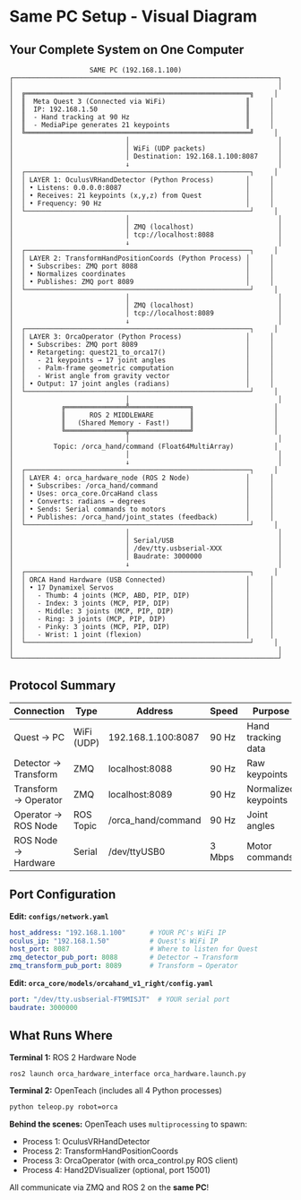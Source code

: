 # Same PC Setup - Visual Diagram

## Your Complete System on One Computer

```
                    SAME PC (192.168.1.100)
┌──────────────────────────────────────────────────────────────────┐
│                                                                  │
│  ╔════════════════════════════════════════════════════════╗     │
│  ║  Meta Quest 3 (Connected via WiFi)                    ║     │
│  ║  IP: 192.168.1.50                                     ║     │
│  ║  - Hand tracking at 90 Hz                             ║     │
│  ║  - MediaPipe generates 21 keypoints                   ║     │
│  ╚════════════════════════════════════════════════════════╝     │
│                            │                                     │
│                            │ WiFi (UDP packets)                  │
│                            │ Destination: 192.168.1.100:8087     │
│                            ↓                                     │
│  ┌────────────────────────────────────────────────────────┐     │
│  │ LAYER 1: OculusVRHandDetector (Python Process)        │     │
│  │ • Listens: 0.0.0.0:8087                               │     │
│  │ • Receives: 21 keypoints (x,y,z) from Quest           │     │
│  │ • Frequency: 90 Hz                                    │     │
│  └────────────────────────────────────────────────────────┘     │
│                            │                                     │
│                            │ ZMQ (localhost)                     │
│                            │ tcp://localhost:8088                │
│                            ↓                                     │
│  ┌────────────────────────────────────────────────────────┐     │
│  │ LAYER 2: TransformHandPositionCoords (Python Process) │     │
│  │ • Subscribes: ZMQ port 8088                           │     │
│  │ • Normalizes coordinates                              │     │
│  │ • Publishes: ZMQ port 8089                            │     │
│  └────────────────────────────────────────────────────────┘     │
│                            │                                     │
│                            │ ZMQ (localhost)                     │
│                            │ tcp://localhost:8089                │
│                            ↓                                     │
│  ┌────────────────────────────────────────────────────────┐     │
│  │ LAYER 3: OrcaOperator (Python Process)                │     │
│  │ • Subscribes: ZMQ port 8089                           │     │
│  │ • Retargeting: quest21_to_orca17()                    │     │
│  │   - 21 keypoints → 17 joint angles                    │     │
│  │   - Palm-frame geometric computation                  │     │
│  │   - Wrist angle from gravity vector                   │     │
│  │ • Output: 17 joint angles (radians)                   │     │
│  └────────────────────────────────────────────────────────┘     │
│                            │                                     │
│            ╔═══════════════╩═══════════════╗                    │
│            ║      ROS 2 MIDDLEWARE         ║                    │
│            ║   (Shared Memory - Fast!)     ║                    │
│            ╚═══════════════╦═══════════════╝                    │
│                            │                                     │
│          Topic: /orca_hand/command (Float64MultiArray)          │
│                            │                                     │
│                            ↓                                     │
│  ┌────────────────────────────────────────────────────────┐     │
│  │ LAYER 4: orca_hardware_node (ROS 2 Node)              │     │
│  │ • Subscribes: /orca_hand/command                      │     │
│  │ • Uses: orca_core.OrcaHand class                      │     │
│  │ • Converts: radians → degrees                         │     │
│  │ • Sends: Serial commands to motors                    │     │
│  │ • Publishes: /orca_hand/joint_states (feedback)       │     │
│  └────────────────────────────────────────────────────────┘     │
│                            │                                     │
│                            │ Serial/USB                          │
│                            │ /dev/tty.usbserial-XXX              │
│                            │ Baudrate: 3000000                   │
│                            ↓                                     │
│  ┌────────────────────────────────────────────────────────┐     │
│  │ ORCA Hand Hardware (USB Connected)                    │     │
│  │ • 17 Dynamixel Servos                                 │     │
│  │   - Thumb: 4 joints (MCP, ABD, PIP, DIP)              │     │
│  │   - Index: 3 joints (MCP, PIP, DIP)                   │     │
│  │   - Middle: 3 joints (MCP, PIP, DIP)                  │     │
│  │   - Ring: 3 joints (MCP, PIP, DIP)                    │     │
│  │   - Pinky: 3 joints (MCP, PIP, DIP)                   │     │
│  │   - Wrist: 1 joint (flexion)                          │     │
│  └────────────────────────────────────────────────────────┘     │
│                                                                  │
└──────────────────────────────────────────────────────────────────┘
```

## Protocol Summary

| Connection | Type | Address | Speed | Purpose |
|------------|------|---------|-------|---------|
| Quest → PC | WiFi (UDP) | 192.168.1.100:8087 | 90 Hz | Hand tracking data |
| Detector → Transform | ZMQ | localhost:8088 | 90 Hz | Raw keypoints |
| Transform → Operator | ZMQ | localhost:8089 | 90 Hz | Normalized keypoints |
| Operator → ROS Node | ROS Topic | /orca_hand/command | 90 Hz | Joint angles |
| ROS Node → Hardware | Serial | /dev/ttyUSB0 | 3 Mbps | Motor commands |

## Port Configuration

**Edit: `configs/network.yaml`**
```yaml
host_address: "192.168.1.100"      # YOUR PC's WiFi IP
oculus_ip: "192.168.1.50"          # Quest's WiFi IP
host_port: 8087                    # Where to listen for Quest
zmq_detector_pub_port: 8088        # Detector → Transform
zmq_transform_pub_port: 8089       # Transform → Operator
```

**Edit: `orca_core/models/orcahand_v1_right/config.yaml`**
```yaml
port: "/dev/tty.usbserial-FT9MISJT"  # YOUR serial port
baudrate: 3000000
```

## What Runs Where

**Terminal 1:** ROS 2 Hardware Node
```bash
ros2 launch orca_hardware_interface orca_hardware.launch.py
```

**Terminal 2:** OpenTeach (includes all 4 Python processes)
```bash
python teleop.py robot=orca
```

**Behind the scenes:** OpenTeach uses `multiprocessing` to spawn:
- Process 1: OculusVRHandDetector
- Process 2: TransformHandPositionCoords
- Process 3: OrcaOperator (with orca_control.py ROS client)
- Process 4: Hand2DVisualizer (optional, port 15001)

All communicate via ZMQ and ROS 2 on the **same PC**!
